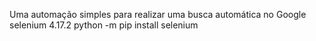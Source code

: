 Uma automação simples para realizar uma busca automática no Google
selenium 4.17.2
python -m pip install selenium